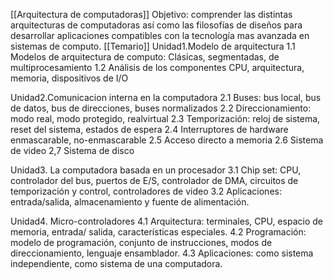[[Arquitectura de computadoras]]
Objetivo: comprender las distintas arquitecturas de computadoras así como las filosofías de diseños para desarrollar aplicaciones compatibles con la tecnología mas avanzada en sistemas de computo.
[[Temario]]
Unidad1.Modelo de arquitectura
1.1 Modelos de arquitectura de computo: Clásicas, segmentadas, de multiprocesamiento
1.2 Análisis de los componentes CPU, arquitectura, memoria, dispositivos de I/O

Unidad2.Comunicacion interna en la computadora
2.1 Buses: bus local, bus de datos, bus de direcciones, buses normalizados
2.2 Direccionamiento: modo real, modo protegido, realvirtual
2.3 Temporización: reloj de sistema, reset del sistema, estados de espera
2.4 Interruptores de hardware enmascarable, no-enmascarable
2.5 Acceso directo a memoria
2.6 Sistema de video
2,7 Sistema de disco 

Unidad3. La computadora basada en un procesador 
3.1 Chip set: CPU, controlador del bus, puertos de E/S, controlador de DMA, circuitos de temporización y control, controladores de video
3.2 Aplicaciones: entrada/salida, almacenamiento y fuente de alimentación.

Unidad4. Micro-controladores
4.1 Arquitectura: terminales, CPU, espacio de memoria, entrada/ salida, características especiales.
4.2 Programación: modelo de programación, conjunto de instrucciones, modos de direccionamiento, lenguaje ensamblador.
4.3 Aplicaciones: como sistema independiente, como sistema de una computadora.


